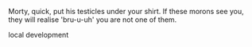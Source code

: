 Morty, quick, put his testicles under your shirt. If these morons see you, they will realise 'bru-u-uh' you are not one of them.

local development